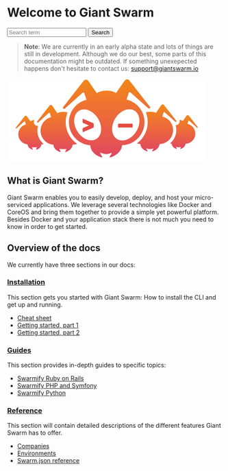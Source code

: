# Welcome to Giant Swarm

<form class="search form-inline" method="GET" action="/search/" role="form">
	<div class="form-group">
		<input id="qinput" name="q" class="form-control" placeholder="Search term" />
		<button id="searchsubmit" type="button" class="btn btn-primary"><i class="fa fa-search"></i> Search</button>
	</div>
</form>

> **Note**:
> We are currently in an early alpha state and lots of things are still in development. Although we do our best, some parts of this documentation might be outdated. If something unexepected happens don't hesitate to contact us: [support@giantswarm.io](mailto:support@giantswarm.io)

![anty](img/ant.png)

## What is Giant Swarm?

Giant Swarm enables you to easily develop, deploy, and host your micro-serviced applications. We leverage several technologies like Docker and CoreOS and bring them together to provide a simple yet powerful platform. Besides Docker and your application stack there is not much you need to know in order to get started.

## Overview of the docs

We currently have three sections in our docs:

### <i class="fa fa-cogs"></i> [Installation](installation/cheatsheet.md)
This section gets you started with Giant Swarm: How to install the CLI and get up and running.

 * [Cheat sheet](./installation/cheatsheet.md)
 * [Getting started, part 1](./installation/gettingstarted.md)
 * [Getting started, part 2](./installation/gettingstarted2.md)

### <i class="fa fa-road"></i> [Guides](guides/ruby_on_rails.md) 
This section provides in-depth guides to specific topics:
 
 * [Swarmify Ruby on Rails](./guides/ruby_on_rails.md)
 * [Swarmify PHP and Symfony](./guides/symfony.md)
 * [Swarmify Python](./guides/python.md)

### <i class="fa fa-book"></i> [Reference](reference/)
This section will contain detailed descriptions of the different features Giant Swarm has to offer.

 * [Companies](./reference/companies.md)
 * [Environments](./reference/env.md)
 * [Swarm.json reference](./reference/swarm-json.md)
